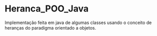 # Heranca_POO_Java
Implementação feita em java de algumas classes usando o conceito de heranças do paradigma orientado a objetos.
